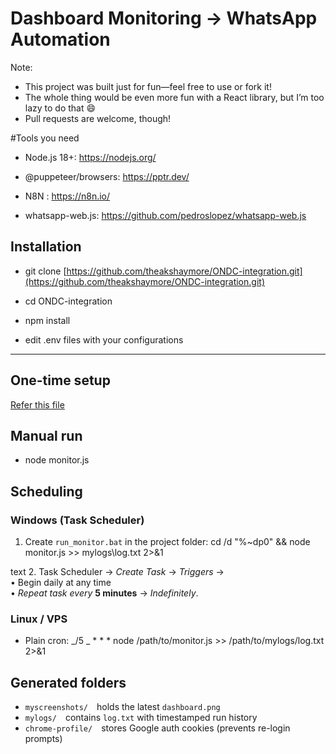 # Dashboard Monitoring → WhatsApp Automation

Note:

- This project was built just for fun—feel free to use or fork it!
- The whole thing would be even more fun with a React library, but I’m too lazy to do that 😄
- Pull requests are welcome, though!

#Tools you need

- Node.js 18+: https://nodejs.org/

- @puppeteer/browsers: https://pptr.dev/

- N8N : https://n8n.io/

- whatsapp-web.js: https://github.com/pedroslopez/whatsapp-web.js

## Installation

- git clone [https://github.com/theakshaymore/ONDC-integration.git](https://github.com/theakshaymore/ONDC-integration.git)

- cd ONDC-integration

- npm install

- edit .env files with your configurations

---

## One-time setup

[Refer this file](one-time-setup.md)

## Manual run

- node monitor.js

## Scheduling

### Windows (Task Scheduler)

1. Create `run_monitor.bat` in the project folder:
   cd /d "%~dp0" && node monitor.js >> mylogs\log.txt 2>&1

text 2. Task Scheduler → _Create Task_ → _Triggers_ →  
• Begin daily at any time  
• _Repeat task every_ **5 minutes** → _Indefinitely_.

### Linux / VPS

- Plain cron:
  _/5 _ \* \* \* node /path/to/monitor.js >> /path/to/mylogs/log.txt 2>&1

## Generated folders

- `myscreenshots/` holds the latest `dashboard.png`
- `mylogs/` contains `log.txt` with timestamped run history
- `chrome-profile/` stores Google auth cookies (prevents re-login prompts)
